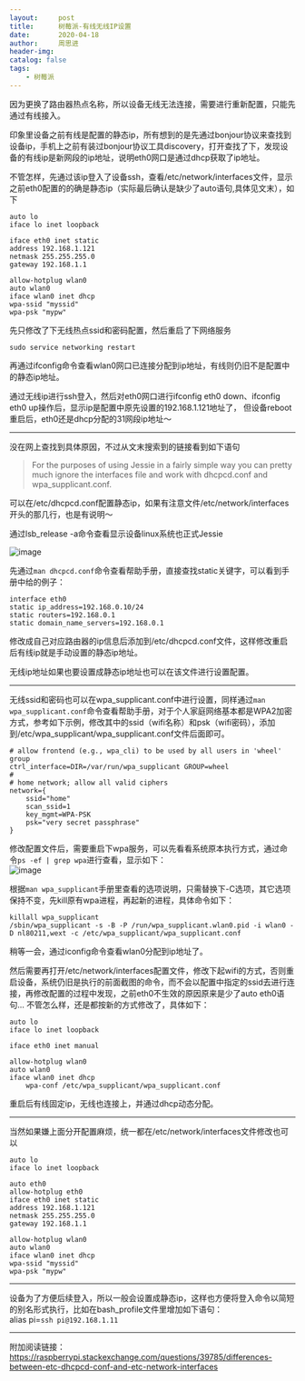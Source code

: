 ```yaml
---
layout:     post
title:      树莓派-有线无线IP设置
date:       2020-04-18
author:     周思进
header-img:	
catalog: false
tags:
    - 树莓派
---
```


因为更换了路由器热点名称，所以设备无线无法连接，需要进行重新配置，只能先通过有线接入。

印象里设备之前有线是配置的静态ip，所有想到的是先通过bonjour协议来查找到设备ip，手机上之前有装过bonjour协议工具discovery，打开查找了下，发现设备的有线ip是新网段的ip地址，说明eth0网口是通过dhcp获取了ip地址。

不管怎样，先通过该ip登入了设备ssh，查看/etc/network/interfaces文件，显示之前eth0配置的的确是静态ip（实际最后确认是缺少了auto语句,具体见文末），如下


```
auto lo
iface lo inet loopback

iface eth0 inet static
address 192.168.1.121
netmask 255.255.255.0
gateway 192.168.1.1

allow-hotplug wlan0
auto wlan0
iface wlan0 inet dhcp
wpa-ssid "myssid"
wpa-psk "mypw"
```

先只修改了下无线热点ssid和密码配置，然后重启了下网络服务  

```
sudo service networking restart
```
再通过ifconfig命令查看wlan0网口已连接分配到ip地址，有线则仍旧不是配置中的静态ip地址。

通过无线ip进行ssh登入，然后对eth0网口进行ifconfig eth0 down、ifconfig eth0 up操作后，显示ip是配置中原先设置的192.168.1.121地址了， 
但设备reboot重启后，eth0还是dhcp分配的31网段ip地址～

---

没在网上查找到具体原因，不过从文末搜索到的链接看到如下语句  
> For the purposes of using Jessie in a fairly simple way you can pretty much ignore the interfaces file and work with dhcpcd.conf and wpa_supplicant.conf.

可以在/etc/dhcpcd.conf配置静态ip，如果有注意文件/etc/network/interfaces开头的那几行，也是有说明～

通过lsb_release -a命令查看显示设备linux系统也正式Jessie

![image](https://tva1.sinaimg.cn/large/007S8ZIlly1gdy4maf3eyj30um05wmy0.jpg)


先通过`man dhcpcd.conf`命令查看帮助手册，直接查找static关键字，可以看到手册中给的例子：

```
interface eth0
static ip_address=192.168.0.10/24
static routers=192.168.0.1
static domain_name_servers=192.168.0.1
```
修改成自己对应路由器的ip信息后添加到/etc/dhcpcd.conf文件，这样修改重启后有线ip就是手动设置的静态ip地址。

无线ip地址如果也要设置成静态ip地址也可以在该文件进行设置配置。

---

无线ssid和密码也可以在wpa_supplicant.conf中进行设置，同样通过`man wpa_supplicant.conf`命令查看帮助手册，对于个人家庭网络基本都是WPA2加密方式，参考如下示例，修改其中的ssid（wifi名称）和psk（wifi密码），添加到/etc/wpa_supplicant/wpa_supplicant.conf文件后面即可。


```
# allow frontend (e.g., wpa_cli) to be used by all users in 'wheel' group
ctrl_interface=DIR=/var/run/wpa_supplicant GROUP=wheel
#
# home network; allow all valid ciphers
network={
    ssid="home"
    scan_ssid=1
    key_mgmt=WPA-PSK
    psk="very secret passphrase"
}
```

修改配置文件后，需要重启下wpa服务，可以先看看系统原本执行方式，通过命令`ps -ef | grep wpa`进行查看，显示如下：  
![image](https://tva1.sinaimg.cn/large/007S8ZIlly1gdyaxtmjaaj316804yta0.jpg)

根据`man wpa_supplicant`手册里查看的选项说明，只需替换下-C选项，其它选项保持不变，先kill原有wpa进程，再起新的进程，具体命令如下：  
```
killall wpa_supplicant
/sbin/wpa_supplicant -s -B -P /run/wpa_supplicant.wlan0.pid -i wlan0 -D nl80211,wext -c /etc/wpa_supplicant/wpa_supplicant.conf
```

稍等一会，通过iconfig命令查看wlan0分配到ip地址了。

然后需要再打开/etc/network/interfaces配置文件，修改下起wifi的方式，否则重启设备，系统仍旧是执行的前面截图的命令，而不会以配置中指定的ssid去进行连接，再修改配置的过程中发现，之前eth0不生效的原因原来是少了auto eth0语句...  不管怎么样，还是都按新的方式修改了，具体如下：  


```
auto lo
iface lo inet loopback

iface eth0 inet manual

allow-hotplug wlan0
auto wlan0
iface wlan0 inet dhcp
    wpa-conf /etc/wpa_supplicant/wpa_supplicant.conf
```

重启后有线固定ip，无线也连接上，并通过dhcp动态分配。

---

当然如果嫌上面分开配置麻烦，统一都在/etc/network/interfaces文件修改也可以


```
auto lo
iface lo inet loopback

auto eth0
allow-hotplug eth0
iface eth0 inet static
address 192.168.1.121
netmask 255.255.255.0
gateway 192.168.1.1

allow-hotplug wlan0
auto wlan0
iface wlan0 inet dhcp
wpa-ssid "myssid"
wpa-psk "mypw"
```

---

设备为了方便后续登入，所以一般会设置成静态ip，这样也方便将登入命令以简短的别名形式执行，比如在bash_profile文件里增加如下语句：  
alias pi=`ssh pi@192.168.1.11`

---

附加阅读链接：  
https://raspberrypi.stackexchange.com/questions/39785/differences-between-etc-dhcpcd-conf-and-etc-network-interfaces


